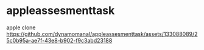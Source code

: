 # appleassesmenttask
apple clone 
https://github.com/dynamomanal/appleassesmenttask/assets/133088089/25c0b95a-ae7f-43e8-b902-f9c3abd23188
